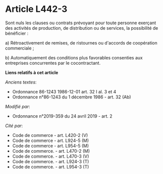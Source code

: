 # Article L442-3

Sont nuls les clauses ou contrats prévoyant pour toute personne exerçant des activités de production, de distribution ou de
services, la possibilité de bénéficier :

a) Rétroactivement de remises, de ristournes ou d'accords de coopération commerciale ;

b) Automatiquement des conditions plus favorables consenties aux entreprises concurrentes par le cocontractant.

**Liens relatifs à cet article**

_Anciens textes_:

  - Ordonnance 86-1243 1986-12-01 art. 32 I al. 3 et 4
  - Ordonnance n°86-1243 du 1 décembre 1986 - art. 32 (Ab)

_Modifié par_:

  - Ordonnance n°2019-359 du 24 avril 2019 - art. 2

_Cité par_:

  - Code de commerce - art. L420-2 (V)
  - Code de commerce - art. L924-5 (M)
  - Code de commerce - art. L954-5 (M)
  - Code de commerce. - art. L470-2 (M)
  - Code de commerce. - art. L470-3 (V)
  - Code de commerce. - art. L924-3 (T)
  - Code de commerce. - art. L954-3 (T)
